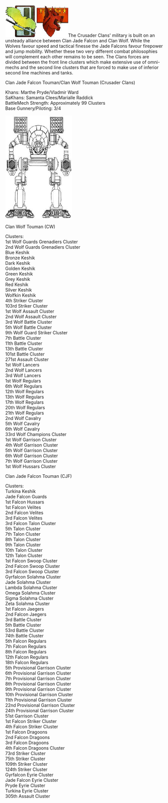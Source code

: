 ![falcon](../_img/jadefalcon.jpg)![wolf](../_img/wolf.jpg)The Crusader Clans' military is built on an unsteady alliance between Clan Jade Falcon and Clan Wolf. While the Wolves favour speed and tactical finesse the Jade Falcons favour firepower and jump mobility. Whether these two very different combat philosophies will complement each other remains to be seen. The Clans forces are divided between the front line clusters which make extensive use of omni-mechs and the second line clusters that are forced to make use of inferior second line machines and tanks.

Clan Jade Falcon Touman/Clan Wolf Touman (Crusader Clans)

Khans: Marthe Pryde/Vladmir Ward
<br>SaKhans: Samanta Clees/Marialle Raddick
<br>BattleMech Strength: Approximately 99 Clusters
<br>Base Gunnery/Piloting: 3/4

![Mad Cat](../_img/madcat.jpg)

Clan Wolf Touman (CW)

Clusters:
<br>1st Wolf Guards Grenadiers Cluster
<br>2nd Wolf Guards Grenadiers Cluster
<br>Blue Keshik
<br>Bronze Keshik
<br>Dark Keshik
<br>Golden Keshik
<br>Green Keshik
<br>Grey Keshik
<br>Red Keshik
<br>Silver Keshik
<br>Wolfkin Keshik
<br>4th Striker Cluster
<br>103rd Striker Cluster 
<br>1st Wolf Assault Cluster 
<br>2nd Wolf Assault Cluster 
<br>3rd Wolf Battle Cluster 
<br>5th Wolf Battle Cluster 
<br>9th Wolf Guard Striker Cluster 
<br>7th Battle Cluster 
<br>11th Battle Cluster 
<br>13th Battle Cluster 
<br>101st Battle Cluster
<br>271st Assault Cluster 
<br>1st Wolf Lancers 
<br>2nd Wolf Lancers 
<br>3rd Wolf Lancers 
<br>1st Wolf Regulars
<br>6th Wolf Regulars
<br>12th Wolf Regulars
<br>13th Wolf Regulars
<br>17th Wolf Regulars
<br>20th Wolf Regulars
<br>21th Wolf Regulars
<br>2nd Wolf Cavalry
<br>5th Wolf Cavalry
<br>6th Wolf Cavalry
<br>33rd Wolf Champions Cluster
<br>1st Wolf Garrison Cluster
<br>4th Wolf Garrison Cluster
<br>5th Wolf Garrison Cluster
<br>6th Wolf Garrison Cluster
<br>7th Wolf Garrison Cluster
<br>1st Wolf Hussars Cluster

Clan Jade Falcon Touman (CJF)

Clusters:
<br>Turkina Keshik
<br>Jade Falcon Guards 
<br>1st Falcon Hussars 
<br>1st Falcon Velites
<br>2nd Falcon Velites 
<br>3rd Falcon Velites 
<br>3rd Falcon Talon Cluster 
<br>5th Talon Cluster 
<br>7th Talon Cluster
<br>8th Talon Cluster 
<br>9th Talon Cluster 
<br>10th Talon Cluster
<br>12th Talon Cluster 
<br>1st Falcon Swoop Cluster 
<br>2nd Falcon Swoop Cluster 
<br>3rd Falcon Swoop Cluster 
<br>Gyrfalcon Solahma Cluster 
<br>Jade Solahma Cluster 
<br>Lambda Solahma Cluster 
<br>Omega Solahma Cluster 
<br>Sigma Solahma Cluster
<br>Zeta Solahma Cluster
<br>1st Falcon Jaegers 
<br>2nd Falcon Jaegers 
<br>3rd Battle Cluster 
<br>5th Battle Cluster 
<br>53rd Battle Cluster 
<br>74th Battle Cluster 
<br>5th Falcon Regulars
<br>7th Falcon Regulars 
<br>8th Falcon Regulars 
<br>12th Falcon Regulars 
<br>18th Falcon Regulars
<br>5th Provisional Garrison Cluster
<br>6th Provisional Garrison Cluster
<br>7th Provisional Garrison Cluster
<br>8th Provisional Garrison Cluster 
<br>9th Provisional Garrison Cluster
<br>10th Provisional Garrison Cluster
<br>11th Provisional Garrison Cluster
<br>22nd Provisional Garrison Cluster
<br>24th Provisional Garrison Cluster
<br>51st Garrison Cluster
<br>1st Falcon Striker Cluster
<br>4th Falcon Striker Cluster
<br>1st Falcon Dragoons
<br>2nd Falcon Dragoons
<br>3rd Falcon Dragoons
<br>4th Falcon Dragoons Cluster 
<br>73rd Striker Cluster 
<br>75th Striker Cluster
<br>109th Striker Cluster 
<br>124th Striker Cluster
<br>Gyrfalcon Eyrie Cluster 
<br>Jade Falcon Eyrie Cluster 
<br>Pryde Eyrie Cluster 
<br>Turkina Eyrie Cluster
<br>305th Assault Cluster 



